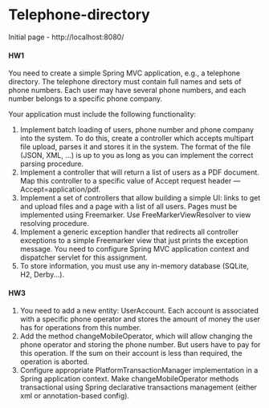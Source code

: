 # Telephone-directory

Initial page - http://localhost:8080/

#### HW1

  You need to create a simple Spring MVC application, e.g., a telephone directory. 
  The telephone directory must contain full names and sets of phone numbers. 
  Each user may have several phone numbers, and each number belongs to a specific phone company.

 Your application must include the following functionality:

  1. Implement batch loading of users, phone number and phone company into the system.
  To do this, create a controller which accepts multipart file upload, parses it and stores it in the system.
  The format of the file (JSON, XML, ...) is up to you as long as you can implement the correct parsing procedure.
  2. Implement a controller that will return a list of users as a PDF document.
  Map this controller to a specific value of Accept request header — Accept=application/pdf.
  3. Implement a set of controllers that allow building a simple UI: links to get and upload files and a page with a list of all users.
  Pages must be implemented using Freemarker. Use FreeMarkerViewResolver to view resolving procedure.
  4. Implement a generic exception handler that redirects all controller exceptions to a simple Freemarker view that just prints the exception message.
  You need to configure Spring MVC application context and dispatcher servlet for this assignment.
  5. To store information, you must use any in-memory database (SQLite, H2, Derby...).

#### HW3

1. You need to add a new entity: UserAccount. Each account is associated with a specific phone operator 
and stores the amount of money the user has for operations from this number.
2. Add the method changeMobileOperator, which will allow changing the phone operator and storing the phone number. 
But users have to pay for this operation. If the sum on their account is less than required, the operation is aborted.
3. Configure appropriate PlatformTransactionManager implementation in a Spring application context.
Make changeMobileOperator methods transactional using Spring declarative transactions management (either xml or annotation-based config).